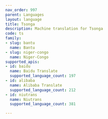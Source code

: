 ```yaml
---
nav_order: 997
parent: Languages
layout: language
title: Tsonga
description: Machine translation for Tsonga
code: ts
family:
- slug: bantu
  name: Bantu
- slug: niger-congo
  name: Niger-Congo
supported_apis:
- id: baidu
  name: Baidu Translate
  supported_language_count: 197
- id: alibaba
  name: Alibaba Translate
  supported_language_count: 212
- id: niutrans
  name: Niutrans
  supported_language_count: 381

---
```


